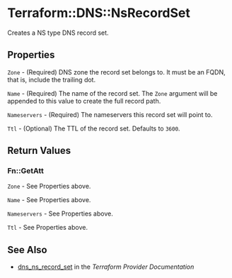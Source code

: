 # Terraform::DNS::NsRecordSet

Creates a NS type DNS record set.

## Properties

`Zone` - (Required) DNS zone the record set belongs to. It must be an FQDN, that is, include the trailing dot.

`Name` - (Required) The name of the record set. The `Zone` argument will be appended to this value to create the full record path.

`Nameservers` - (Required) The nameservers this record set will point to.

`Ttl` - (Optional) The TTL of the record set. Defaults to `3600`.


## Return Values

### Fn::GetAtt

`Zone` - See Properties above.

`Name` - See Properties above.

`Nameservers` - See Properties above.

`Ttl` - See Properties above.

## See Also

* [dns_ns_record_set](https://www.terraform.io/docs/providers/dns/r/ns_record_set.html) in the _Terraform Provider Documentation_